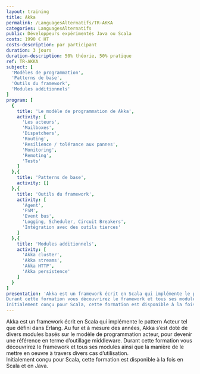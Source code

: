 ```yaml
---
layout: training
title: Akka
permalink: /LanguagesAlternatifs/TR-AKKA
categories: LanguagesAlternatifs
public: Développeurs expérimentés Java ou Scala
costs: 1990 € HT
costs-description: par participant
duration: 3 jours
duration-description: 50% théorie, 50% pratique
ref: TR-AKKA
subject: [
  'Modèles de programmation',
  'Patterns de base',
  'Outils du framework',
  'Modules additionnels'
]
program: [
  {
    title: 'Le modèle de programmation de Akka',
    activity: [
      'Les acteurs',
      'Mailboxes',
      'Dispatchers',
      'Routing',
      'Resilience / tolérance aux pannes',
      'Monitoring',
      'Remoting',
      'Tests'
    ]
  },{
    title: 'Patterns de base',
    activity: []
  },{
    title: 'Outils du framework',
    activity: [
      'Agent',
      'FSM',
      'Event bus',
      'Logging, Scheduler, Circuit Breakers',
      'Intégration avec des outils tierces'
    ]
  },{
    title: 'Modules additionnels',
    activity: [
      'Akka cluster',
      'Akka streams',
      'Akka HTTP',
      'Akka persistence'
    ]
  }
]
presentation: 'Akka est un framework écrit en Scala qui implémente le pattern Acteur tel que défini dans Erlang. Au fur et à mesure des années, Akka s’est doté de divers modules basés sur le modèle de programmation acteur, pour devenir une référence en terme d’outillage middleware.
Durant cette formation vous découvrirez le framework et tous ses modules ainsi que la manière de le mettre en oeuvre à travers divers cas d’utilisation.
Initialement conçu pour Scala, cette formation est disponible à la fois en Scala et en Java.'
---
```


Akka est un framework écrit en Scala qui implémente le pattern Acteur tel que défini dans Erlang. Au fur et à mesure des années, Akka s’est doté de divers modules basés sur le modèle de programmation acteur, pour devenir une référence en terme d’outillage middleware.
Durant cette formation vous découvrirez le framework et tous ses modules ainsi que la manière de le mettre en oeuvre à travers divers cas d’utilisation.  
Initialement conçu pour Scala, cette formation est disponible à la fois en Scala et en Java.
